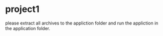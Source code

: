 # project1

please extract all archives to the appliction folder and run the appliction in the application folder.
